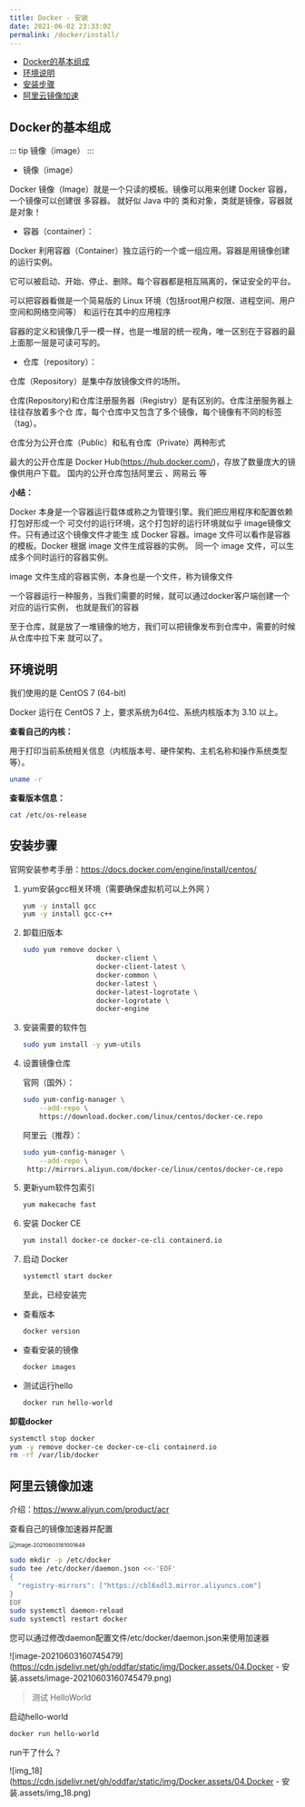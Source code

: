 ```yaml
---
title: Docker - 安装
date: 2021-06-02 23:33:02
permalink: /docker/install/
---
```


<!-- START doctoc generated TOC please keep comment here to allow auto update -->
<!-- DON'T EDIT THIS SECTION, INSTEAD RE-RUN doctoc TO UPDATE -->


- [Docker的基本组成](#docker%E7%9A%84%E5%9F%BA%E6%9C%AC%E7%BB%84%E6%88%90)
- [环境说明](#%E7%8E%AF%E5%A2%83%E8%AF%B4%E6%98%8E)
- [安装步骤](#%E5%AE%89%E8%A3%85%E6%AD%A5%E9%AA%A4)
- [阿里云镜像加速](#%E9%98%BF%E9%87%8C%E4%BA%91%E9%95%9C%E5%83%8F%E5%8A%A0%E9%80%9F)

<!-- END doctoc generated TOC please keep comment here to allow auto update -->

## Docker的基本组成

::: tip 镜像（image）
:::

- 镜像（image）

Docker 镜像（Image）就是一个只读的模板。镜像可以用来创建 Docker 容器，一个镜像可以创建很 多容器。 就好似 Java 中的 类和对象，类就是镜像，容器就是对象！

- 容器（container）：

Docker 利用容器（Container）独立运行的一个或一组应用。容器是用镜像创建的运行实例。

它可以被启动、开始、停止、删除。每个容器都是相互隔离的，保证安全的平台。

可以把容器看做是一个简易版的 Linux 环境（包括root用户权限、进程空间、用户空间和网络空间等） 和运行在其中的应用程序

容器的定义和镜像几乎一模一样，也是一堆层的统一视角，唯一区别在于容器的最上面那一层是可读可写的。

- 仓库（repository）：

仓库（Repository）是集中存放镜像文件的场所。

仓库(Repository)和仓库注册服务器（Registry）是有区别的。仓库注册服务器上往往存放着多个仓 库，每个仓库中又包含了多个镜像，每个镜像有不同的标签（tag）。

仓库分为公开仓库（Public）和私有仓库（Private）两种形式

最大的公开仓库是 Docker Hub(https://hub.docker.com/)，存放了数量庞大的镜像供用户下载。 国内的公开仓库包括阿里云 、网易云 等



**小结：**

Docker 本身是一个容器运行载体或称之为管理引擎。我们把应用程序和配置依赖打包好形成一个 可交付的运行环境，这个打包好的运行环境就似乎 image镜像文件。只有通过这个镜像文件才能生 成 Docker 容器。image 文件可以看作是容器的模板。Docker 根据 image 文件生成容器的实例。 同一个 image 文件，可以生成多个同时运行的容器实例。

image 文件生成的容器实例，本身也是一个文件，称为镜像文件

一个容器运行一种服务，当我们需要的时候，就可以通过docker客户端创建一个对应的运行实例， 也就是我们的容器

至于仓库，就是放了一堆镜像的地方，我们可以把镜像发布到仓库中，需要的时候从仓库中拉下来 就可以了。

## 环境说明

我们使用的是 CentOS 7 (64-bit)

Docker 运行在 CentOS 7 上，要求系统为64位、系统内核版本为 3.10 以上。

**查看自己的内核：** 

用于打印当前系统相关信息（内核版本号、硬件架构、主机名称和操作系统类型 等）。

```sh
uname -r
```

**查看版本信息：**

```sh
cat /etc/os-release
```

## 安装步骤

官网安装参考手册：https://docs.docker.com/engine/install/centos/

1. yum安装gcc相关环境（需要确保虚拟机可以上外网 ）

   ```sh
   yum -y install gcc
   yum -y install gcc-c++
   ```

   

2. 卸载旧版本

   ```sh
   sudo yum remove docker \
                     docker-client \
                     docker-client-latest \
                     docker-common \
                     docker-latest \
                     docker-latest-logrotate \
                     docker-logrotate \
                     docker-engine
   ```

   

3. 安装需要的软件包

   ```sh
   sudo yum install -y yum-utils
   ```

   

4. 设置镜像仓库

   官网（国外）：

   ```sh
   sudo yum-config-manager \
       --add-repo \
       https://download.docker.com/linux/centos/docker-ce.repo
   ```

   阿里云（推荐）：

   ```sh
   sudo yum-config-manager \
       --add-repo \
   	http://mirrors.aliyun.com/docker-ce/linux/centos/docker-ce.repo
   ```

   

5. 更新yum软件包索引

   ```sh
   yum makecache fast
   ```

   

6. 安装 Docker CE

   ```sh
   yum install docker-ce docker-ce-cli containerd.io
   ```

   

7. 启动 Docker

   ```sh
   systemctl start docker
   ```

   至此，已经安装完



- 查看版本

  ```sh
  docker version
  ```

- 查看安装的镜像

  ```sh
  docker images
  ```

- 测试运行hello

  ```sh
  docker run hello-world
  ```



**卸载docker**

```sh
systemctl stop docker
yum -y remove docker-ce docker-ce-cli containerd.io
rm -rf /var/lib/docker
```



## 阿里云镜像加速

介绍：https://www.aliyun.com/product/acr

查看自己的镜像加速器并配置

<img src="https://cdn.jsdelivr.net/gh/oddfar/static/img/Docker.assets/04.Docker - 安装.assets/image-20210603161001649.png" alt="image-20210603161001649" style="zoom:67%;" />



```sh
sudo mkdir -p /etc/docker
sudo tee /etc/docker/daemon.json <<-'EOF'
{
  "registry-mirrors": ["https://cbl6xdl3.mirror.aliyuncs.com"]
}
EOF
sudo systemctl daemon-reload
sudo systemctl restart docker
```

您可以通过修改daemon配置文件/etc/docker/daemon.json来使用加速器

![image-20210603160745479](https://cdn.jsdelivr.net/gh/oddfar/static/img/Docker.assets/04.Docker - 安装.assets/image-20210603160745479.png)



> 测试 HelloWorld

启动hello-world

```sh
docker run hello-world
```

run干了什么？

![img_18](https://cdn.jsdelivr.net/gh/oddfar/static/img/Docker.assets/04.Docker - 安装.assets/img_18.png)



